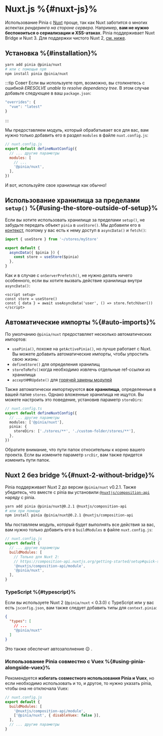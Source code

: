 # Nuxt.js %{#nuxt-js}%

Использование Pinia с [Nuxt](https://nuxt.com/) проще, так как Nuxt заботится о многих аспектах _рендеринга на стороне сервера_. Например, **вам не нужно беспокоиться о сериализации и XSS-атаках**. Pinia поддерживает Nuxt Bridge и Nuxt 3. Для поддержки чистого Nuxt 2, [см. ниже](#nuxt-2-without-bridge).

## Установка %{#installation}%

```bash
yarn add pinia @pinia/nuxt
# или с помощью npm
npm install pinia @pinia/nuxt
```

:::tip Совет
Если вы используете npm, возможно, вы столкнетесь с ошибкой _ERESOLVE unable to resolve dependency tree_. В этом случае добавьте следующее в ваш `package.json`:

```js
"overrides": {
  "vue": "latest"
}
```

:::

Мы предоставляем _модуль_, который обрабатывает все для вас, вам нужно только добавить его в раздел `modules` в файле `nuxt.config.js`:

```js
// nuxt.config.js
export default defineNuxtConfig({
  // ... другие параметры
  modules: [
    // ...
    '@pinia/nuxt',
  ],
})
```

И вот, используйте свое хранилище как обычно!

## Использование хранилища за пределами `setup()` %{#using-the-store-outside-of-setup}%

Если вы хотите использовать хранилище за пределами `setup()`, не забудьте передать объект `pinia` в `useStore()`. Мы добавили его в [контекст](https://nuxtjs.org/docs/2.x/internals-glossary/context), поэтому у вас есть к нему доступ в `asyncData()` и `fetch()`:

```js
import { useStore } from '~/stores/myStore'

export default {
  asyncData({ $pinia }) {
    const store = useStore($pinia)
  },
}
```

Как и в случае с `onServerPrefetch()`, не нужно делать ничего особенного, если вы хотите вызвать действие хранилища внутри `asyncData()`:

```vue
<script setup>
const store = useStore()
const { data } = await useAsyncData('user', () => store.fetchUser())
</script>
```

## Автоматические импорты %{#auto-imports}%

По умолчанию `@pinia/nuxt` предоставляет несколько автоматических импортов:

- `usePinia()`, похоже на `getActivePinia()`, но лучше работает с Nuxt. Вы можете добавить автоматические импорты, чтобы упростить свою жизнь:
- `defineStore()` для определения хранилищ
- `storeToRefs()`когда необходимо извлечь отдельные ref-ссылки из хранилища
- `acceptHMRUpdate()` для [горячей замены модулей](../cookbook/hot-module-replacement.md)

Также автоматически импортируются **все хранилища**, определенные в вашей папке `stores`. Однако вложенные хранилища не ищутся. Вы можете настроить это поведение, установив параметр `storeDirs`:

```ts
// nuxt.config.ts
export default defineNuxtConfig({
  // ... другие параметры
  modules: ['@pinia/nuxt'],
  pinia: {
    storeDirs: ['./stores/**', './custom-folder/stores/**'],
  },
})
```

Обратите внимание, что пути папок относительны к корню вашего проекта. Если вы измените параметр `srcDir`, вам также придется изменить пути папок.

## Nuxt 2 без bridge %{#nuxt-2-without-bridge}%

Pinia поддерживает Nuxt 2 до версии `@pinia/nuxt` v0.2.1. Также убедитесь, что вместе с pinia вы установили [`@nuxtjs/composition-api`](https://composition-api.nuxtjs.org/) наряду с pinia.

```bash
yarn add pinia @pinia/nuxt@0.2.1 @nuxtjs/composition-api
# или при помощи
npm install pinia @pinia/nuxt@0.2.1 @nuxtjs/composition-api
```

Мы поставляем _модуль_, который будет выполнять все действия за вас, вам нужно только добавить его в `buildModules` в файле `nuxt.config.js`:

```js
// nuxt.config.js
export default {
  // ... другие параметры
  buildModules: [
    // Только для Nuxt 2:
    // https://composition-api.nuxtjs.org/getting-started/setup#quick-start
    '@nuxtjs/composition-api/module',
    '@pinia/nuxt',
  ],
}
```

### TypeScript %{#typescript}%

Если вы используете Nuxt 2 (`@pinia/nuxt` < 0.3.0) с TypeScript или у вас есть `jsconfig.json`, вам также следует добавить типы для `context.pinia`:

```json
{
  "types": [
    // ...
    "@pinia/nuxt"
  ]
}
```

Это также обеспечит автозаполнение 😉 .

### Использование Pinia совместно с Vuex %{#using-pinia-alongside-vuex}%

Рекомендуется **избегать совместного использования Pinia и Vuex**, но если необходимо использовать и то, и другое, то нужно указать pinia, чтобы она не отключала Vuex:

```js
// nuxt.config.js
export default {
  buildModules: [
    '@nuxtjs/composition-api/module',
    ['@pinia/nuxt', { disableVuex: false }],
  ],
  // ... другие параметры
}
```
